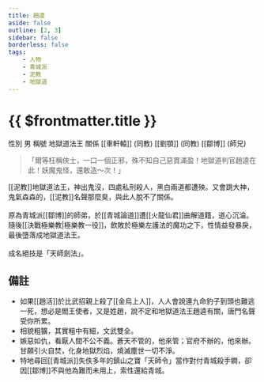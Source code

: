 ```yaml
---
title: 趙逵
aside: false
outline: [2, 3]
sidebar: false
borderless: false
tags:
    - 人物
    - 青城派
    - 泥教
    - 地獄道
---
```


# {{ $frontmatter.title }}

<ChTabs position="bottom">
	<ChTab title="趙逵">
		<Ch src='/images/characters/special403/normal.webp' position='right'/>
		<ChName nameZh='趙逵' nameEn='Zhao Kui' position='right' />
		<ChTable>
			<ChTr>
				<ChTd isTitle=true>
					性別
				</ChTd>
				<ChTd>
					男
				</ChTd>
			</ChTr>
			<ChTr>
				<ChTd isTitle=true>
					稱號
				</ChTd>
				<ChTd>
					地獄道法王
				</ChTd>
			</ChTr>
			<ChTr>
				<ChTd isTitle=true position='center'>
					關係
				</ChTd>
			</ChTr>
			<ChTr>
				<ChTd position='center'>
					[[車軒轅]] (同教)
				</ChTd>
			</ChTr>
			<ChTr>
				<ChTd position='center'>
					[[劉顎]] (同教)
				</ChTd>
			</ChTr>
			<ChTr>
				<ChTd position='center'>
					[[鄒博]] (師兄)
				</ChTd>
			</ChTr>
		</ChTable>
	</ChTab>
</ChTabs>

> 「爾等枉稱俠士，一口一個正邪，殊不知自己惡貫滿盈！地獄道判官趙逵在此！妖魔鬼怪，還敢造～次！」

[[泥教]]地獄道法王，神出鬼沒，四處私刑殺人，黑白兩道都遭殃。又會跳大神，鬼氣森森的，[[泥教]]名聲那麼臭，與此人脫不了關係。
<br><br>
原為青城派[[鄒博]]的師弟，於[[青城論道]]遭[[火龍仙君]]曲解道籍，道心沉淪。隨後[[決戰極樂教|極樂教一役]]，飲敗於極樂左護法的魔功之下，性情益發暴戾，最後墮落成地獄道法王。
<br><br>
成名絕技是「天師劍法」。

## 備註

-   如果[[趙活]]於比武招親上殺了[[金烏上人]]，人人會說連九命豹子到頭也難逃一死，想必是閻王使者，又是姓趙，說不定和地獄道法王趙逵有關，唐門名聲受你所累。
-   相貌粗獷，其實粗中有細，文武雙全。
-   嫉惡如仇，看厭人間不公不義。蒼天不管的，他來管；官府不辦的，他來辦。甘願引火自焚，化身地獄烈焰，燒滅塵世一切不淨。
-   特地尋回[[青城派]]失佚多年的鎮山之寶「天師令」當作對付青城殺手鐧，卻因[[鄒博]]不與他為難而未用上，索性還給青城。

